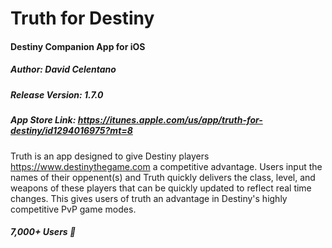 # Truth for Destiny
#### Destiny Companion App for iOS

##### Author: David Celentano

##### Release Version: 1.7.0

##### App Store Link: https://itunes.apple.com/us/app/truth-for-destiny/id1294016975?mt=8

Truth is an app designed to give Destiny players https://www.destinythegame.com a competitive advantage. Users input the names of their oppenent(s) and Truth quickly delivers the class, level, and weapons of these players that can be quickly updated to reflect real time changes. This gives users of truth an advantage in Destiny's highly competitive PvP game modes.

##### 7,000+ Users 🎉
